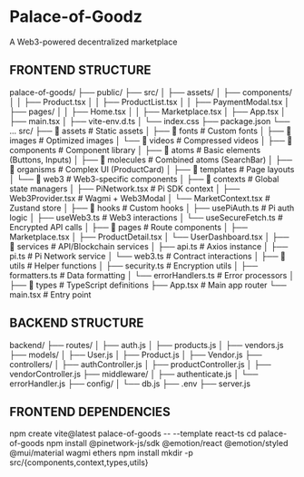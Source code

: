 # Palace-of-Goodz
A Web3-powered decentralized marketplace 

## FRONTEND STRUCTURE ##
palace-of-goods/
├── public/
├── src/
│   ├── assets/
│   ├── components/
│   │   ├── Product.tsx
│   │   ├── ProductList.tsx
│   │   ├── PaymentModal.tsx
│   ├── pages/
│   │   ├── Home.tsx
│   │   ├── Marketplace.tsx
│   ├── App.tsx
│   ├── main.tsx
│   ├── vite-env.d.ts
│   └── index.css
├── package.json
└── ...
src/
├── 📁 assets               # Static assets
│   ├── 📁 fonts           # Custom fonts
│   ├── 📁 images          # Optimized images
│   └── 📁 videos          # Compressed videos
│
├── 📁 components          # Component library
│   ├── 📁 atoms           # Basic elements (Buttons, Inputs)
│   ├── 📁 molecules       # Combined atoms (SearchBar)
│   ├── 📁 organisms       # Complex UI (ProductCard)
│   ├── 📁 templates       # Page layouts
│   └── 📁 web3            # Web3-specific components
│
├── 📁 contexts            # Global state managers
│   ├── PiNetwork.tsx     # Pi SDK context
│   ├── Web3Provider.tsx  # Wagmi + Web3Modal
│   └── MarketContext.tsx # Zustand store
│
├── 📁 hooks               # Custom hooks
│   ├── usePiAuth.ts      # Pi auth logic
│   ├── useWeb3.ts        # Web3 interactions
│   └── useSecureFetch.ts # Encrypted API calls
│
├── 📁 pages               # Route components
│   ├── Marketplace.tsx
│   ├── ProductDetail.tsx
│   └── UserDashboard.tsx
│
├── 📁 services           # API/Blockchain services
│   ├── api.ts           # Axios instance
│   ├── pi.ts            # Pi Network service
│   └── web3.ts          # Contract interactions
│
├── 📁 utils              # Helper functions
│   ├── security.ts      # Encryption utils
│   ├── formatters.ts    # Data formatting
│   └── errorHandlers.ts # Error processors
│
├── 📁 types              # TypeScript definitions
├── App.tsx              # Main app router
└── main.tsx             # Entry point


## BACKEND STRUCTURE ##
backend/
├── routes/
│   ├── auth.js
│   ├── products.js
│   ├── vendors.js
├── models/
│   ├── User.js
│   ├── Product.js
│   ├── Vendor.js
├── controllers/
│   ├── authController.js
│   ├── productController.js
│   ├── vendorController.js
├── middleware/
│   ├── authenticate.js
│   └── errorHandler.js
├── config/
│   └── db.js
├── .env
├── server.js

## FRONTEND DEPENDENCIES ##
npm create vite@latest palace-of-goods -- --template react-ts
cd palace-of-goods
npm install @pinetwork-js/sdk @emotion/react @emotion/styled @mui/material wagmi ethers
npm install
mkdir -p src/{components,context,types,utils}

